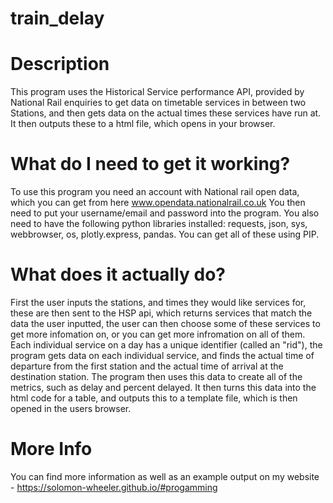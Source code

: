 # train_delay 
# Description
This program uses the Historical Service performance API, provided by National Rail enquiries to get data on timetable services in between two Stations, and then gets data on the actual times these services have run at. It then outputs these to a html file, which opens in your browser.

# What do I need to get it working?
To use this program you need an account with National rail open data, which you can get from here www.opendata.nationalrail.co.uk
You then need to put your username/email and password into the program. You also need to have the following python libraries installed:
requests,
json,
sys,
webbrowser,
os,
plotly.express,
pandas.
You can get all of these using PIP.

# What does it actually do?
First the user inputs the stations, and times they would like services for, these are then sent to the HSP api, which returns services that match the data the user inputted, the user can then choose some of these services to get more infomation on, or you can get more infromation on all of them.
Each  individual service on a day has a unique identifier (called an "rid"), the program gets data on each individual service, and finds the actual time of departure from the first station and the actual time of arrival at the destination station. The program then uses this data to create all of the metrics, such as delay and percent delayed. It then turns this data into the html code for a table, and outputs this to a template file, which is then opened in the users browser.

# More Info
You can find more information as well as an example output on my website - https://solomon-wheeler.github.io/#progamming
